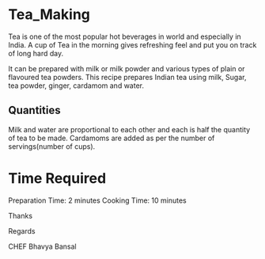 # Tea_Making
Tea is one of the most popular hot beverages in world and especially in India. A cup of Tea in the morning gives refreshing feel and put you on track of long hard day.

It can be prepared with milk or milk powder and various types of plain or flavoured tea powders. This recipe prepares Indian tea using milk, Sugar, tea powder, ginger, cardamom and water.

## Quantities
Milk and water are proportional to each other and each is half the quantity of tea to be made. Cardamoms are added as per the number of servings(number of cups).

# Time Required
Preparation Time: 2 minutes
Cooking Time: 10 minutes


Thanks

Regards

CHEF Bhavya Bansal